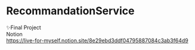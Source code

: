 # RecommandationService
✨Final Project  
Notion  
https://live-for-myself.notion.site/8e29ebd3ddf04795887084c3ab3f64d9

